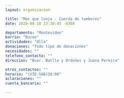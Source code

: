 ```yaml
---
layout: organizacion

title: "Mas que lonja - Cuerda de tambores"
date: 2020-08-10 23:30:45 -0300

departamento: "Montevideo"
barrio: "Buceo"
actividades: "Olla"
donaciones: "Todo tipo de donaciones"
necesidades: ""
telefono_contacto: ""
direccion: "Bvar. Batlle y Ordoñes y Juana Pereira"

otros_contactos: ""
horario: "(VIE-SAB)20:00"
aclaraciones: ""
cuenta_bancaria: ""

---
```

